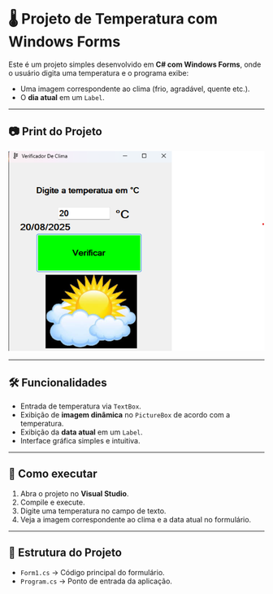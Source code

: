 # 🌡️ Projeto de Temperatura com Windows Forms

Este é um projeto simples desenvolvido em **C# com Windows Forms**, onde o usuário digita uma temperatura e o programa exibe:

- Uma imagem correspondente ao clima (frio, agradável, quente etc.).
- O **dia atual** em um `Label`.

---

## 📷 Print do Projeto

![Print do Projeto](ClimaTempo\print.jpg)

---

## 🛠️ Funcionalidades

- Entrada de temperatura via `TextBox`.
- Exibição de **imagem dinâmica** no `PictureBox` de acordo com a temperatura.
- Exibição da **data atual** em um `Label`.
- Interface gráfica simples e intuitiva.

---

## 🚀 Como executar

1. Abra o projeto no **Visual Studio**.
2. Compile e execute.
3. Digite uma temperatura no campo de texto.
4. Veja a imagem correspondente ao clima e a data atual no formulário.

---

## 📂 Estrutura do Projeto

- `Form1.cs` → Código principal do formulário.
- `Program.cs` → Ponto de entrada da aplicação.


